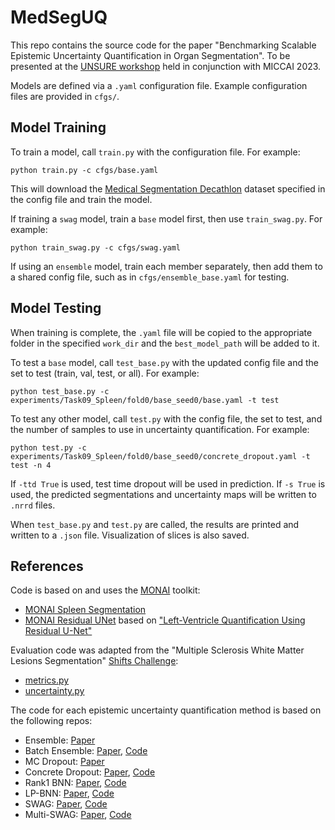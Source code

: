 # MedSegUQ
This repo contains the source code for the paper "Benchmarking Scalable Epistemic Uncertainty Quantification in Organ Segmentation". To be presented at the [UNSURE workshop](https://unsuremiccai.github.io/) held in conjunction with MICCAI 2023. 

Models are defined via a `.yaml` configuration file. Example configuration files are provided in `cfgs/`.

## Model Training
To train a model, call `train.py` with the configuration file. For example:
```
python train.py -c cfgs/base.yaml
```
This will download the [Medical Segmentation Decathlon](http://medicaldecathlon.com/) dataset specified in the config file and train the model. 

If training a `swag` model, train a `base` model first, then use `train_swag.py`. For example:
```
python train_swag.py -c cfgs/swag.yaml
```

If using an `ensemble` model, train each member separately, then add them to a shared config file, such as in `cfgs/ensemble_base.yaml` for testing. 

## Model Testing
When training is complete, the `.yaml` file will be copied to the appropriate folder in the specified `work_dir` and the `best_model_path` will be added to it.

To test a `base` model, call `test_base.py` with the updated config file and the set to test (train, val, test, or all). For example:
```
python test_base.py -c experiments/Task09_Spleen/fold0/base_seed0/base.yaml -t test
```

To test any other model, call `test.py` with the config file, the set to test, and the number of samples to use in uncertainty quantification. For example: 
```
python test.py -c experiments/Task09_Spleen/fold0/base_seed0/concrete_dropout.yaml -t test -n 4
```
If `-ttd True` is used, test time dropout will be used in prediction.
If `-s True` is used, the predicted segmentations and uncertainty maps will be written to `.nrrd` files.

When `test_base.py` and `test.py` are called, the results are printed and written to a `.json` file. Visualization of slices is also saved. 

## References

Code is based on and uses the [MONAI](https://monai.io/) toolkit:

- [MONAI Spleen Segmentation](https://github.com/Project-MONAI/tutorials/blob/main/3d_segmentation/spleen_segmentation_3d.ipynb)
- [MONAI Residual UNet](https://docs.monai.io/en/stable/_modules/monai/networks/nets/unet.html) based on ["Left-Ventricle Quantification Using Residual U-Net"](https://link.springer.com/chapter/10.1007/978-3-030-12029-0_40)

Evaluation code was adapted from the "Multiple Sclerosis White Matter Lesions Segmentation" [Shifts Challenge](https://github.com/Shifts-Project/):

- [metrics.py](https://github.com/Shifts-Project/shifts/blob/main/mswml/metrics.py)
- [uncertainty.py](https://github.com/Shifts-Project/shifts/blob/main/mswml/uncertainty.py)

The code for each epistemic uncertainty quantification method is based on the following repos:

- Ensemble: [Paper](https://arxiv.org/abs/1612.01474)
- Batch Ensemble: [Paper](https://arxiv.org/abs/2002.06715), [Code](https://github.com/giannifranchi/LP_BNN)
- MC Dropout: [Paper](https://arxiv.org/abs/1506.02142)
- Concrete Dropout: [Paper](https://arxiv.org/abs/1705.07832), [Code](https://github.com/yaringal/ConcreteDropout)
- Rank1 BNN: [Paper](https://arxiv.org/pdf/2005.07186.pdf), [Code](https://github.com/google/edward2)
- LP-BNN: [Paper](https://arxiv.org/abs/2012.02818), [Code](https://github.com/giannifranchi/LP_BNN)
- SWAG: [Paper](https://arxiv.org/pdf/1902.02476.pdf), [Code](https://github.com/izmailovpavel/understandingbdl)
- Multi-SWAG: [Paper](https://arxiv.org/abs/2002.08791), [Code](https://github.com/izmailovpavel/understandingbdl)
